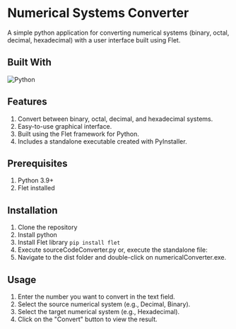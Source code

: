 # Numerical Systems Converter
A simple python application for converting numerical systems (binary, octal, decimal, hexadecimal) with a user interface built using Flet.

## Built With

![Python](https://img.shields.io/badge/python-3670A0?style=for-the-badge&logo=python&logoColor=ffdd54)

## Features
1. Convert between binary, octal, decimal, and hexadecimal systems.
2. Easy-to-use graphical interface.
3. Built using the Flet framework for Python.
4. Includes a standalone executable created with PyInstaller.

## Prerequisites
1. Python 3.9+
2. Flet installed

## Installation
1. Clone the repository
2. Install python
3. Install Flet library ```pip install flet```
4. Execute sourceCodeConverter.py or, execute the standalone file:
5. Navigate to the dist folder and double-click on numericalConverter.exe.

## Usage
1. Enter the number you want to convert in the text field.
2. Select the source numerical system (e.g., Decimal, Binary).
3. Select the target numerical system (e.g., Hexadecimal).
4. Click on the "Convert" button to view the result.
